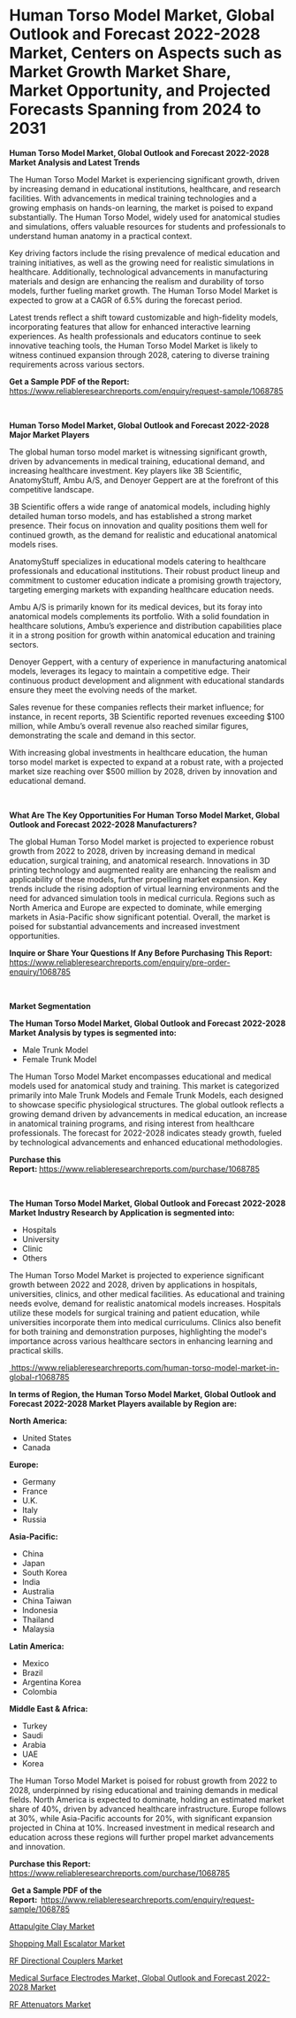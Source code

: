 <p><h1>Human Torso Model Market, Global Outlook and Forecast 2022-2028 Market, Centers on Aspects such as Market Growth Market Share, Market Opportunity, and Projected Forecasts Spanning from 2024 to 2031</h1></p><p><strong>Human Torso Model Market, Global Outlook and Forecast 2022-2028 Market Analysis and Latest Trends</strong></p>
<p><p>The Human Torso Model Market is experiencing significant growth, driven by increasing demand in educational institutions, healthcare, and research facilities. With advancements in medical training technologies and a growing emphasis on hands-on learning, the market is poised to expand substantially. The Human Torso Model, widely used for anatomical studies and simulations, offers valuable resources for students and professionals to understand human anatomy in a practical context.</p><p>Key driving factors include the rising prevalence of medical education and training initiatives, as well as the growing need for realistic simulations in healthcare. Additionally, technological advancements in manufacturing materials and design are enhancing the realism and durability of torso models, further fueling market growth. The Human Torso Model Market is expected to grow at a CAGR of 6.5% during the forecast period. </p><p>Latest trends reflect a shift toward customizable and high-fidelity models, incorporating features that allow for enhanced interactive learning experiences. As health professionals and educators continue to seek innovative teaching tools, the Human Torso Model Market is likely to witness continued expansion through 2028, catering to diverse training requirements across various sectors.</p></p>
<p><strong>Get a Sample PDF of the Report:&nbsp;</strong> <a href="https://www.reliableresearchreports.com/enquiry/request-sample/1068785">https://www.reliableresearchreports.com/enquiry/request-sample/1068785</a></p>
<p>&nbsp;</p>
<p><strong>Human Torso Model Market, Global Outlook and Forecast 2022-2028 Major Market Players</strong></p>
<p><p>The global human torso model market is witnessing significant growth, driven by advancements in medical training, educational demand, and increasing healthcare investment. Key players like 3B Scientific, AnatomyStuff, Ambu A/S, and Denoyer Geppert are at the forefront of this competitive landscape.</p><p>3B Scientific offers a wide range of anatomical models, including highly detailed human torso models, and has established a strong market presence. Their focus on innovation and quality positions them well for continued growth, as the demand for realistic and educational anatomical models rises. </p><p>AnatomyStuff specializes in educational models catering to healthcare professionals and educational institutions. Their robust product lineup and commitment to customer education indicate a promising growth trajectory, targeting emerging markets with expanding healthcare education needs.</p><p>Ambu A/S is primarily known for its medical devices, but its foray into anatomical models complements its portfolio. With a solid foundation in healthcare solutions, Ambu’s experience and distribution capabilities place it in a strong position for growth within anatomical education and training sectors.</p><p>Denoyer Geppert, with a century of experience in manufacturing anatomical models, leverages its legacy to maintain a competitive edge. Their continuous product development and alignment with educational standards ensure they meet the evolving needs of the market.</p><p>Sales revenue for these companies reflects their market influence; for instance, in recent reports, 3B Scientific reported revenues exceeding $100 million, while Ambu’s overall revenue also reached similar figures, demonstrating the scale and demand in this sector. </p><p>With increasing global investments in healthcare education, the human torso model market is expected to expand at a robust rate, with a projected market size reaching over $500 million by 2028, driven by innovation and educational demand.</p></p>
<p>&nbsp;</p>
<p><strong>What Are The Key Opportunities For Human Torso Model Market, Global Outlook and Forecast 2022-2028 Manufacturers?</strong></p>
<p><p>The global Human Torso Model market is projected to experience robust growth from 2022 to 2028, driven by increasing demand in medical education, surgical training, and anatomical research. Innovations in 3D printing technology and augmented reality are enhancing the realism and applicability of these models, further propelling market expansion. Key trends include the rising adoption of virtual learning environments and the need for advanced simulation tools in medical curricula. Regions such as North America and Europe are expected to dominate, while emerging markets in Asia-Pacific show significant potential. Overall, the market is poised for substantial advancements and increased investment opportunities.</p></p>
<p><strong>Inquire or Share Your Questions If Any Before Purchasing This Report:</strong> <a href="https://www.reliableresearchreports.com/enquiry/pre-order-enquiry/1068785">https://www.reliableresearchreports.com/enquiry/pre-order-enquiry/1068785</a></p>
<p>&nbsp;</p>
<p><strong>Market Segmentation</strong></p>
<p><strong>The Human Torso Model Market, Global Outlook and Forecast 2022-2028 Market Analysis by types is segmented into:</strong></p>
<p><ul><li>Male Trunk Model</li><li>Female Trunk Model</li></ul></p>
<p><p>The Human Torso Model Market encompasses educational and medical models used for anatomical study and training. This market is categorized primarily into Male Trunk Models and Female Trunk Models, each designed to showcase specific physiological structures. The global outlook reflects a growing demand driven by advancements in medical education, an increase in anatomical training programs, and rising interest from healthcare professionals. The forecast for 2022-2028 indicates steady growth, fueled by technological advancements and enhanced educational methodologies.</p></p>
<p><strong>Purchase this Report:&nbsp;</strong><a href="https://www.reliableresearchreports.com/purchase/1068785">https://www.reliableresearchreports.com/purchase/1068785</a></p>
<p>&nbsp;</p>
<p><strong>The Human Torso Model Market, Global Outlook and Forecast 2022-2028 Market Industry Research by Application is segmented into:</strong></p>
<p><ul><li>Hospitals</li><li>University</li><li>Clinic</li><li>Others</li></ul></p>
<p><p>The Human Torso Model Market is projected to experience significant growth between 2022 and 2028, driven by applications in hospitals, universities, clinics, and other medical facilities. As educational and training needs evolve, demand for realistic anatomical models increases. Hospitals utilize these models for surgical training and patient education, while universities incorporate them into medical curriculums. Clinics also benefit for both training and demonstration purposes, highlighting the model's importance across various healthcare sectors in enhancing learning and practical skills.</p></p>
<p><a href="https://www.reliableresearchreports.com/human-torso-model-market-in-global-r1068785">&nbsp;https://www.reliableresearchreports.com/human-torso-model-market-in-global-r1068785</a></p>
<p><strong>In terms of Region, the Human Torso Model Market, Global Outlook and Forecast 2022-2028 Market Players available by Region are:</strong></p>
<p>
    <p> <strong> North America: </strong>
        <ul>
            <li>United States</li>
            <li>Canada</li>
        </ul>
        </p> 
    <p> <strong> Europe: </strong>
        <ul>
            <li>Germany</li>
            <li>France</li>
            <li>U.K.</li>
            <li>Italy</li>
            <li>Russia</li>
        </ul>
        </p> 
    <p> <strong> Asia-Pacific: </strong>
        <ul>
            <li>China</li>
            <li>Japan</li>
            <li>South Korea</li>
            <li>India</li>
            <li>Australia</li>
            <li>China Taiwan</li>
            <li>Indonesia</li>
            <li>Thailand</li>
            <li>Malaysia</li>
        </ul>
        </p> 
    <p> <strong> Latin America: </strong>
        <ul>
            <li>Mexico</li>
            <li>Brazil</li>
            <li>Argentina Korea</li>
            <li>Colombia</li>
        </ul>
        </p> 
    <p> <strong> Middle East & Africa: </strong>
        <ul>
            <li>Turkey</li>
            <li>Saudi</li>
            <li>Arabia</li>
            <li>UAE</li>
            <li>Korea</li>
        </ul>
    </p>
    </p>
<p><p>The Human Torso Model Market is poised for robust growth from 2022 to 2028, underpinned by rising educational and training demands in medical fields. North America is expected to dominate, holding an estimated market share of 40%, driven by advanced healthcare infrastructure. Europe follows at 30%, while Asia-Pacific accounts for 20%, with significant expansion projected in China at 10%. Increased investment in medical research and education across these regions will further propel market advancements and innovation.</p></p>
<p><strong>Purchase this Report: </strong><a href="https://www.reliableresearchreports.com/purchase/1068785">https://www.reliableresearchreports.com/purchase/1068785</a></p>
<p>&nbsp;<strong>Get a Sample PDF of the Report:&nbsp;&nbsp;</strong><a href="https://www.reliableresearchreports.com/enquiry/request-sample/1068785">https://www.reliableresearchreports.com/enquiry/request-sample/1068785</a></p>
<p><strong></strong></p>
<p><p><a href="https://issuu.com/reportprime-2/docs/attapulgite-clay-market-size-2030.p_ebb4b874d9fa26">Attapulgite Clay Market</a></p><p><a href="https://medium.com/@danibram100_64069/the-shopping-mall-escalator-market-has-experienced-impressive-growth-in-recent-years-expanding-69ea733a747c">Shopping Mall Escalator Market</a></p><p><a href="https://www.linkedin.com/pulse/global-rf-directional-couplers-market-trends-analysis-future-7jkze?trackingId=wBCOf0P%2FQ1uzeKSAa0BmZQ%3D%3D">RF Directional Couplers Market</a></p><p><a href="https://github.com/KamrulHadi87/Market-Research-Report-List-1/blob/main/medical-surface-electrodes-market-global-outlook-and-forecast-2022-2028-market.md">Medical Surface Electrodes Market, Global Outlook and Forecast 2022-2028 Market</a></p><p><a href="https://www.linkedin.com/pulse/future-rf-attenuators-market-global-forecast-trends-2024-dxa2e?trackingId=vPbRD5YYQwKnrVTUmZJEPA%3D%3D">RF Attenuators Market</a></p></p>